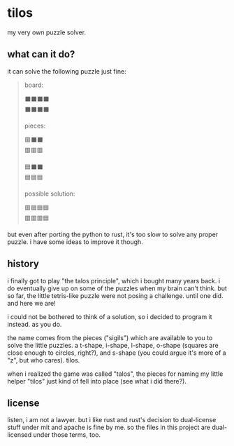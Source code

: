 # tilos

my very own puzzle solver.

## what can it do?

it can solve the following puzzle just fine:

> board:
>
> ⬛️⬛️⬛️⬛️\
> ⬛️⬛️⬛️⬛️
>
> pieces:
>
> 🟥⬛️⬛️\
> 🟥🟥🟥
>
> 🟦⬛️⬛️\
> 🟦🟦🟦
>
> possible solution:
>
> 🟥🟦🟦🟦\
> 🟥🟥🟥🟦

but even after porting the python to rust, it's too slow to solve any proper puzzle. i have some ideas to improve it though.

## history

i finally got to play "the talos principle", which i bought many years back. i do eventually give up on some of the puzzles when my brain can't think. but so far, the little tetris-like puzzle were not posing a challenge. until one did. and here we are!

i could not be bothered to think of a solution, so i decided to program it instead. as you do.

the name comes from the pieces ("sigils") which are available to you to solve the little puzzles. a t-shape, i-shape, l-shape, o-shape (squares are close enough to circles, right?), and s-shape (you could argue it's more of a "z", but who cares). tilos.

when i realized the game was called "talos", the pieces for naming my little helper "tilos" just kind of fell into place (see what i did there?).

## license

listen, i am not a lawyer. but i like rust and rust's decision to dual-license stuff under mit and apache is fine by me. so the files in this project are dual-licensed under those terms, too.
